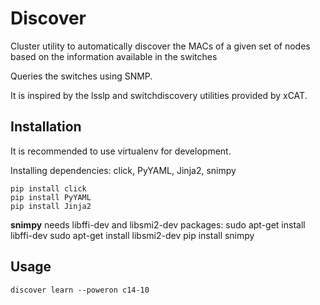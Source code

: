 Discover
========

Cluster utility to automatically discover the MACs of a given set of nodes
based on the information available in the switches

Queries the switches using SNMP.

It is inspired by the lsslp and switchdiscovery utilities provided by xCAT.


Installation
------------

It is recommended to use virtualenv for development.

Installing dependencies: click, PyYAML, Jinja2, snimpy

    pip install click
    pip install PyYAML
    pip install Jinja2

**snimpy** needs libffi-dev and libsmi2-dev packages:
    sudo apt-get install libffi-dev
    sudo apt-get install libsmi2-dev
    pip install snimpy

Usage
-----
    discover learn --poweron c14-10
